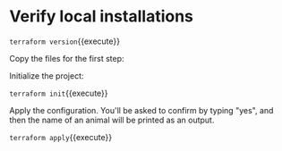 # Verify local installations

`terraform version`{{execute}}

Copy the files for the first step:

Initialize the project:

`terraform init`{{execute}}

Apply the configuration. You'll be asked to confirm by typing "yes", and then the name of an animal will be printed as an output.

`terraform apply`{{execute}}
